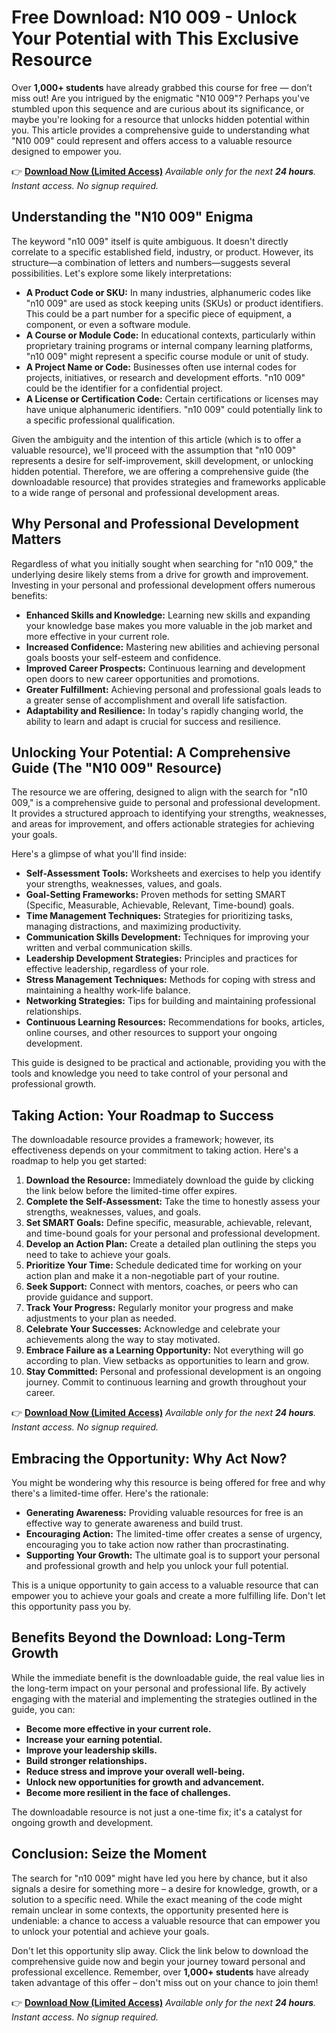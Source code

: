 # Free Download: N10 009 - Unlock Your Potential with This Exclusive Resource

Over **1,000+ students** have already grabbed this course for free — don’t miss out! Are you intrigued by the enigmatic "N10 009"? Perhaps you've stumbled upon this sequence and are curious about its significance, or maybe you're looking for a resource that unlocks hidden potential within you. This article provides a comprehensive guide to understanding what "N10 009" could represent and offers access to a valuable resource designed to empower you.

👉 [**Download Now (Limited Access)**](https://udemywork.com/n10-009)
_Available only for the next **24 hours**. Instant access. No signup required._

## Understanding the "N10 009" Enigma

The keyword "n10 009" itself is quite ambiguous. It doesn't directly correlate to a specific established field, industry, or product. However, its structure—a combination of letters and numbers—suggests several possibilities. Let's explore some likely interpretations:

*   **A Product Code or SKU:** In many industries, alphanumeric codes like "n10 009" are used as stock keeping units (SKUs) or product identifiers. This could be a part number for a specific piece of equipment, a component, or even a software module.
*   **A Course or Module Code:** In educational contexts, particularly within proprietary training programs or internal company learning platforms, "n10 009" might represent a specific course module or unit of study.
*   **A Project Name or Code:** Businesses often use internal codes for projects, initiatives, or research and development efforts. "n10 009" could be the identifier for a confidential project.
*   **A License or Certification Code:** Certain certifications or licenses may have unique alphanumeric identifiers. "n10 009" could potentially link to a specific professional qualification.

Given the ambiguity and the intention of this article (which is to offer a valuable resource), we'll proceed with the assumption that "n10 009" represents a desire for self-improvement, skill development, or unlocking hidden potential. Therefore, we are offering a comprehensive guide (the downloadable resource) that provides strategies and frameworks applicable to a wide range of personal and professional development areas.

## Why Personal and Professional Development Matters

Regardless of what you initially sought when searching for "n10 009," the underlying desire likely stems from a drive for growth and improvement. Investing in your personal and professional development offers numerous benefits:

*   **Enhanced Skills and Knowledge:** Learning new skills and expanding your knowledge base makes you more valuable in the job market and more effective in your current role.
*   **Increased Confidence:** Mastering new abilities and achieving personal goals boosts your self-esteem and confidence.
*   **Improved Career Prospects:** Continuous learning and development open doors to new career opportunities and promotions.
*   **Greater Fulfillment:** Achieving personal and professional goals leads to a greater sense of accomplishment and overall life satisfaction.
*   **Adaptability and Resilience:** In today's rapidly changing world, the ability to learn and adapt is crucial for success and resilience.

## Unlocking Your Potential: A Comprehensive Guide (The "N10 009" Resource)

The resource we are offering, designed to align with the search for "n10 009," is a comprehensive guide to personal and professional development. It provides a structured approach to identifying your strengths, weaknesses, and areas for improvement, and offers actionable strategies for achieving your goals.

Here's a glimpse of what you'll find inside:

*   **Self-Assessment Tools:** Worksheets and exercises to help you identify your strengths, weaknesses, values, and goals.
*   **Goal-Setting Frameworks:** Proven methods for setting SMART (Specific, Measurable, Achievable, Relevant, Time-bound) goals.
*   **Time Management Techniques:** Strategies for prioritizing tasks, managing distractions, and maximizing productivity.
*   **Communication Skills Development:** Techniques for improving your written and verbal communication skills.
*   **Leadership Development Strategies:** Principles and practices for effective leadership, regardless of your role.
*   **Stress Management Techniques:** Methods for coping with stress and maintaining a healthy work-life balance.
*   **Networking Strategies:** Tips for building and maintaining professional relationships.
*   **Continuous Learning Resources:** Recommendations for books, articles, online courses, and other resources to support your ongoing development.

This guide is designed to be practical and actionable, providing you with the tools and knowledge you need to take control of your personal and professional growth.

## Taking Action: Your Roadmap to Success

The downloadable resource provides a framework; however, its effectiveness depends on your commitment to taking action. Here's a roadmap to help you get started:

1.  **Download the Resource:** Immediately download the guide by clicking the link below before the limited-time offer expires.
2.  **Complete the Self-Assessment:** Take the time to honestly assess your strengths, weaknesses, values, and goals.
3.  **Set SMART Goals:** Define specific, measurable, achievable, relevant, and time-bound goals for your personal and professional development.
4.  **Develop an Action Plan:** Create a detailed plan outlining the steps you need to take to achieve your goals.
5.  **Prioritize Your Time:** Schedule dedicated time for working on your action plan and make it a non-negotiable part of your routine.
6.  **Seek Support:** Connect with mentors, coaches, or peers who can provide guidance and support.
7.  **Track Your Progress:** Regularly monitor your progress and make adjustments to your plan as needed.
8.  **Celebrate Your Successes:** Acknowledge and celebrate your achievements along the way to stay motivated.
9. **Embrace Failure as a Learning Opportunity:** Not everything will go according to plan. View setbacks as opportunities to learn and grow.
10. **Stay Committed:** Personal and professional development is an ongoing journey. Commit to continuous learning and growth throughout your career.

👉 [**Download Now (Limited Access)**](https://udemywork.com/n10-009)
_Available only for the next **24 hours**. Instant access. No signup required._

## Embracing the Opportunity: Why Act Now?

You might be wondering why this resource is being offered for free and why there's a limited-time offer. Here's the rationale:

*   **Generating Awareness:** Providing valuable resources for free is an effective way to generate awareness and build trust.
*   **Encouraging Action:** The limited-time offer creates a sense of urgency, encouraging you to take action now rather than procrastinating.
*   **Supporting Your Growth:** The ultimate goal is to support your personal and professional growth and help you unlock your full potential.

This is a unique opportunity to gain access to a valuable resource that can empower you to achieve your goals and create a more fulfilling life. Don't let this opportunity pass you by.

## Benefits Beyond the Download: Long-Term Growth

While the immediate benefit is the downloadable guide, the real value lies in the long-term impact on your personal and professional life. By actively engaging with the material and implementing the strategies outlined in the guide, you can:

*   **Become more effective in your current role.**
*   **Increase your earning potential.**
*   **Improve your leadership skills.**
*   **Build stronger relationships.**
*   **Reduce stress and improve your overall well-being.**
*   **Unlock new opportunities for growth and advancement.**
*   **Become more resilient in the face of challenges.**

The downloadable resource is not just a one-time fix; it's a catalyst for ongoing growth and development.

## Conclusion: Seize the Moment

The search for "n10 009" might have led you here by chance, but it also signals a desire for something more – a desire for knowledge, growth, or a solution to a specific need. While the exact meaning of the code might remain unclear in some contexts, the opportunity presented here is undeniable: a chance to access a valuable resource that can empower you to unlock your potential and achieve your goals.

Don't let this opportunity slip away. Click the link below to download the comprehensive guide now and begin your journey toward personal and professional excellence. Remember, over **1,000+ students** have already taken advantage of this offer – don't miss out on your chance to join them!

👉 [**Download Now (Limited Access)**](https://udemywork.com/n10-009)
_Available only for the next **24 hours**. Instant access. No signup required._
